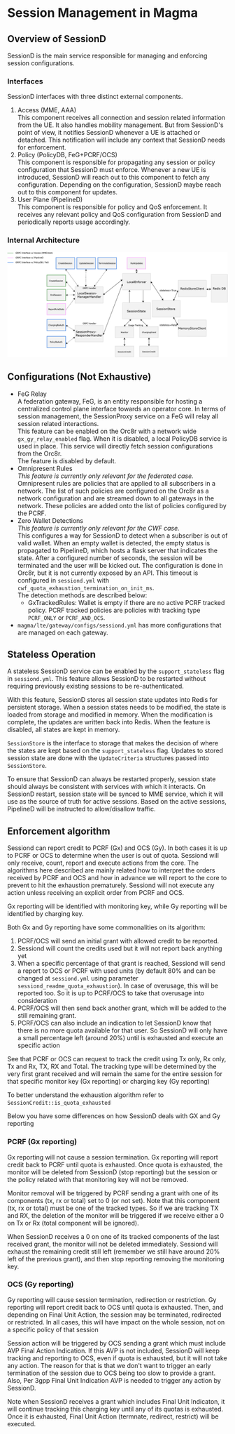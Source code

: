 # Session Management in Magma

## Overview of SessionD
SessionD is the main service responsible for managing and enforcing session 
configurations. 

### Interfaces
SessionD interfaces with three distinct external components. 
1. Access (MME, AAA) <br>
 This component receives all connection and session related information from 
 the UE. It also handles mobility management. But from SessionD's point of view,
 it notifies SessionD whenever a UE is attached or detached. This notification 
 will include any context that SessionD needs for enforcement.
2. Policy (PolicyDB, FeG+PCRF/OCS) <br>
 This component is responsible for propagating any session or policy 
 configuration that SessionD must enforce. Whenever a new UE is introduced, 
 SessionD will reach out to this component to fetch any configuration. Depending
 on the configuration, SessionD maybe reach out to this component for updates. 
3. User Plane (PipelineD) <br>
 This component is responsible for policy and QoS enforcement. It receives 
 any relevant policy and QoS configuration from SessionD and periodically 
 reports usage accordingly.
 
### Internal Architecture 
![Internal Architecture Diagram](SessionD_Architecture.png)

## Configurations (Not Exhaustive)
- FeG Relay <br>
  A federation gateway, FeG, is an entity responsible for hosting a centralized 
  control plane interface towards an operator core. In terms of session 
  management, the SessionProxy service on a FeG will relay all session related 
  interactions. <br>
  This feature can be enabled on the Orc8r with a network wide
  `gx_gy_relay_enabled` flag. When it is disabled, a local PolicyDB service
  is used in place. This service will directly fetch session configurations
  from the Orc8r. <br>
  The feature is disabled by default.
- Omnipresent Rules <br>
  *This feature is currently only relevant for the federated case.* <br>
  Omnipresent rules are policies that are applied to all subscribers in a 
  network. The list of such policies are configured on the Orc8r as a network 
  configuration and are streamed down to all gateways in the network.
  These policies are added onto the list of policies configured by the PCRF. 
- Zero Wallet Detections <br>
  *This feature is currently only relevant for the CWF case.* <br>
  This configures a way for SessionD to detect when a subscriber is out of valid
  wallet. When an empty wallet is detected, the empty status is propagated to 
  PipelineD, which hosts a flask server that indicates the state. After a 
  configured number of seconds, the session will be terminated and the user will
  be kicked out.
  The configuration is done in Orc8r, but it is not currently exposed by an API.
  This timeout is configured in `sessiond.yml` with 
  `cwf_quota_exhaustion_termination_on_init_ms`.
  <br>
  The detection methods are described below: <br>
  - GxTrackedRules: Wallet is empty if there are no active PCRF tracked policy.
    PCRF tracked policies are policies with tracking type `PCRF_ONLY` or 
    `PCRF_AND_OCS`. 
- `magma/lte/gateway/configs/sessiond.yml` has more configurations that are 
   managed on each gateway.
   
## Stateless Operation
A stateless SessionD service can be enabled by the `support_stateless` flag in 
`sessiond.yml`. This feature allows SessionD to be restarted without requiring 
previously existing sessions to be re-authenticated.

With this feature, SessionD stores all session state updates into Redis for 
persistent storage. When a session states needs to be modified, the state is
loaded from storage and modified in memory. When the modification is complete,
the updates are written back into Redis. When the feature is disabled, all 
states are kept in memory.

`SessionStore` is the interface to storage that makes the decision of where the 
states are kept based on the `support_stateless` flag.
Updates to stored session state are done with the `UpdateCriteria` structures 
passed into `SessionStore`.

To ensure that SessionD can always be restarted properly, session state 
should always be consistent with services with which it interacts. 
On SessionD restart, session state will be synced to MME service, which 
it will use as the source of truth for active sessions. 
Based on the active sessions, PipelineD will be instructed to 
allow/disallow traffic.

## Enforcement algorithm 
Sessiond can report credit to PCRF (Gx) and OCS (Gy). In both cases it is up to 
PCRF or OCS to determine when the user is out of quota. Sessiond will only receive, 
count, report and execute actions from the core. The algorithms here described 
are mainly related how to interpret the orders received by PCRF and OCS and how
in advance we will report to the core to prevent to hit the exhaustion prematurely.
Sessiond will not execute any action unless receiving an explicit order from 
PCRF and OCS.

Gx reporting will be identified with monitoring key, while Gy reporting will be 
identified by charging key. 

Both Gx and Gy reporting have some commonalities on its algorithm:
1. PCRF/OCS will send an initial grant with allowed credit to be reported. 
2. Sessiond will count the credits used but it will not report back anything yet
3. When a specific percentage of that grant is reached, Sessiond will send a 
report to OCS or PCRF with used units (by default 80% and can be changed at 
`sessiond.yml` using parameter `sessiond_readme_quota_exhaustion`). In case of
overusage, this will be reported too. So it is up to PCRF/OCS to take that 
overusage into consideration
4. PCRF/OCS will then send back another grant, which will be added to the still
remaining grant. 
5. PCRF/OCS can also include an indication to let SessionD know that there is 
no more quota available for that user. So SessionD will only have a small 
percentage left (around 20%) until is exhausted and execute an specific
action

See that PCRF or OCS can request to track the credit using Tx only, Rx only, Tx and Rx,
TX, RX and Total. The tracking type will be determined by the very first grant received
and will remain the same for the entire session for that specific monitor key (Gx reporting)
or charging key (Gy reporting)

To better understand the exhaustion algorithm refer to `SessionCredit::is_quota_exhausted`

Below you have some differences on how SessionD deals with GX and Gy reporting 

### PCRF (Gx reporting) 
Gx reporting will not cause a session termination. Gx reporting will report credit
back to PCRF until quota is exhausted. Once quota is exhausted, the monitor will be
deleted from SessionD (stop reporting) but the session or the policy related with 
that monitoring key will not be removed.

Monitor removal will be triggered by PCRF sending a grant with one of its components
(tx, rx or total) set to 0 (or not set). Note that this component (tx, rx or total) 
must be one of the tracked types. So if we are tracking TX and RX, the deletion of
the monitor will be triggered if we receive either a 0 on Tx or Rx 
(total component will be ignored).

When SessionD receives a 0 on one of its tracked components of the last received
grant, the monitor will not be deleted immediately. Sessiond will exhaust the remaining 
credit still left (remember we still have around 20% left of the previous grant), and 
then stop reporting removing the monitoring key.

### OCS (Gy reporting) 
Gy reporting will cause session termination, redirection or restriction. Gy reporting will 
report credit back to OCS until quota is exhausted. Then, and depending on 
Final Unit Action, the session may be terminated, redirected or restricted.
In all cases, this will have impact on the whole session, not on a specific policy of 
that session

Session action will be triggered by OCS sending a grant which must include AVP 
Final Action Indication. If this AVP is not included, SessionD will keep tracking
and reporting to OCS, even if quota is exhausted, but it will not take any action. 
The reason for that is that we don't want to trigger an early termination of the 
session due to OCS being too slow to provide a grant. Also, Per 3gpp 
Final Unit Indication AVP is needed to trigger any action by SessionD.

Note when SessionD receives a grant which includes Final Unit Indicaton, it 
will continue tracking this charging key until any of its quotas is exhausted. 
Once it is exhausted, Final Unit Action (termnate, redirect, restrict) 
will be executed.